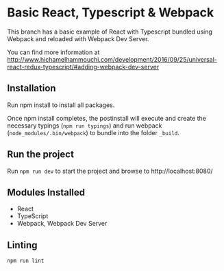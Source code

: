 # Basic React, Typescript & Webpack


This branch has a basic example of React with Typescript bundled using Webpack and reloaded with Webpack Dev Server.

You can find more information at http://www.hichamelhammouchi.com/development/2016/09/25/universal-react-redux-typescript/#adding-webpack-dev-server

## Installation

Run npm install to install all packages.

Once npm install completes, the postinstall will execute and create the necessary typings (`npm run typings`) and run webpack (`node_modules/.bin/webpack`) to bundle into the folder `_build`.

## Run the project

Run `npm run dev` to start the project and browse to http://localhost:8080/

## Modules Installed

- React
- TypeScript
- Webpack, Webpack Dev Server

## Linting

`npm run lint`


